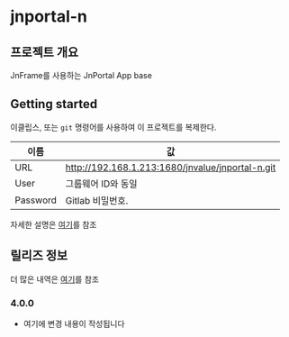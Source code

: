 # jnportal-n

## 프로젝트 개요

JnFrame를 사용하는 JnPortal App base

## Getting started

이클립스, 또는 `git` 명령어를 사용하여 이 프로젝트를 복제한다.

   | 이름     | 값                                               |
   |----------|--------------------------------------------------|
   | URL      | http://192.168.1.213:1680/jnvalue/jnportal-n.git |
   | User     | 그룹웨어 ID와 동일                               |
   | Password | Gitlab 비밀번호.           |

자세한 설명은 [여기](docs/getting-started.md)를 참조

## 릴리즈 정보

더 많은 내역은 [여기](docs/release.md)를 참조

### 4.0.0

* 여기에 변경 내용이 작성됩니다
